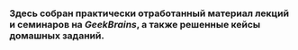 ### Здесь собран практически отработанный материал лекций и семинаров на *GeekBrains*, а также решенные кейсы домашных заданий.
